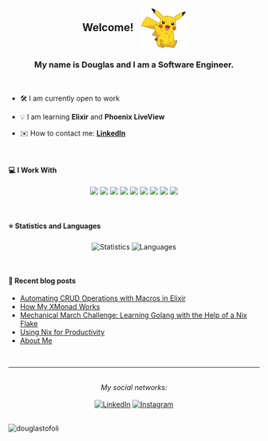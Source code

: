 <h2>
  <p align="center">
    Welcome!&nbsp;&nbsp;
    <img align="center"
      src="https://github.com/douglastofoli/douglastofoli/blob/main/assets/pikachu.png" 
      height="80px"
      alt="Pikachu said welcome!"
    />
  </p>
</h2>

<h3 align="center">My name is Douglas and I am a Software Engineer.</h3>

<br>

- 🛠️ I am currently open to work

- 💡 I am learning **Elixir** and **Phoenix LiveView**

- ✉️ How to contact me: **[LinkedIn](https://www.linkedin.com/in/douglastofoli/)**

<br>

#### 💻 I Work With

<p align="center">
  <img src="https://img.shields.io/badge/elixir-674773.svg?&style=for-the-badge&logo=elixir&logoColor=white" height="25"/>
  <img src="https://img.shields.io/badge/javascript-f7df1e.svg?&style=for-the-badge&logo=javascript&logoColor=white" height="25"/>
  <img src="https://img.shields.io/badge/typescript-3178c6.svg?&style=for-the-badge&logo=typescript&logoColor=white" height="25"/>
  <img src="https://img.shields.io/badge/php-787cb5.svg?&style=for-the-badge&logo=php&logoColor=white" height="25"/>
  <img src="https://img.shields.io/badge/graphql-DE33A6.svg?&style=for-the-badge&logo=graphql&logoColor=white" height="25"/>
  <img src="https://img.shields.io/badge/Apache%20Kafka-000000.svg?&style=for-the-badge&logo=apachekafka&logoColor=white" height="25"/>
  <img src="https://img.shields.io/badge/postgresql-0064a5.svg?&style=for-the-badge&logo=postgresql&logoColor=white" height="25"/>
  <img src="https://img.shields.io/badge/docker-0db7ed.svg?&style=for-the-badge&logo=docker&logoColor=white" height="25"/>
  <img src="https://img.shields.io/badge/jenkins-D33834.svg?&style=for-the-badge&logo=jenkins&logoColor=white" height="25"/>
</p>

<br>

#### ⭐ Statistics and Languages

<p align="center" style="width: 100%; height: auto;">
  <img src="https://github-readme-stats-3bcyu11gi-douglastofoli.vercel.app/api?username=douglastofoli&show_icons=true&theme=dracula" alt="Statistics"/> 
  <img src="https://github-readme-stats-3bcyu11gi-douglastofoli.vercel.app/api/top-langs/?username=douglastofoli&layout=compact&hide=css,html,blade&theme=dracula" alt="Languages"/>
</p>

<br>

#### :pencil: Recent blog posts
<!-- BLOG-POST-LIST:START -->
- [Automating CRUD Operations with Macros in Elixir](https://douglastofoli.dev/posts/automating-crud-operations-with-macros-in-elixir/)
- [How My XMonad Works](https://douglastofoli.dev/posts/how-my-xmonad-works/)
- [Mechanical March Challenge: Learning Golang with the Help of a Nix Flake](https://douglastofoli.dev/posts/exercism-and-the-mechanical-march/)
- [Using Nix for Productivity](https://douglastofoli.dev/posts/using-nix-for-productivity/)
- [About Me](https://douglastofoli.dev/about/)
<!-- BLOG-POST-LIST:END -->

<br>

---

<br>

<div align="center">
<i>My social networks:</i>
<br>
<br>
  <a href="https://www.linkedin.com/in/douglastofoli" target="_blank"><img src="https://img.shields.io/badge/-LinkedIn-%230077B5?style=for-the-badge&logo=linkedin&logoColor=white" alt="LinkedIn"></a>
  <a href="https://www.instagram.com/douglastofoli" target="_blank"><img src="https://img.shields.io/badge/-Instagram-%23E4405F?style=for-the-badge&logo=instagram&logoColor=white" alt="Instagram"></a>
</div>

<br>

<p align="left"> <img src="https://komarev.com/ghpvc/?username=douglastofoli" alt="douglastofoli" /> </p>
